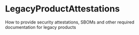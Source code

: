 # LegacyProductAttestations
How to provide security attestations, SBOMs and other required documentation for legacy products
